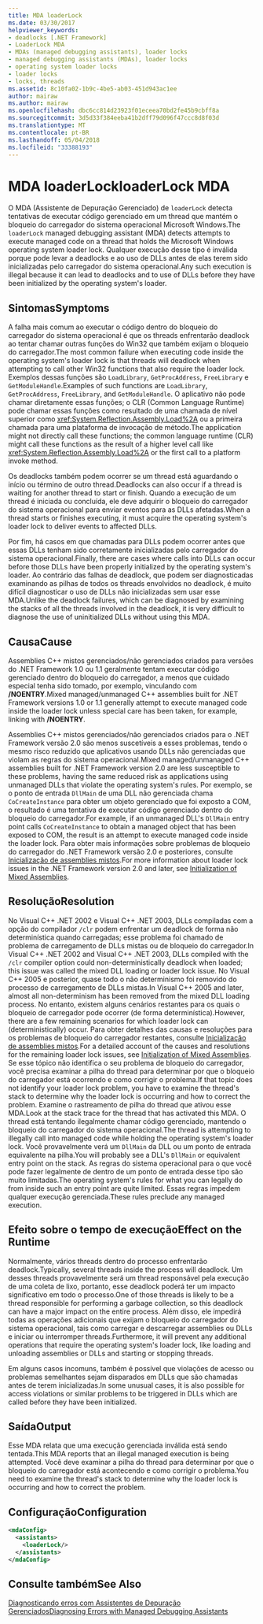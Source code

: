 ```yaml
---
title: MDA loaderLock
ms.date: 03/30/2017
helpviewer_keywords:
- deadlocks [.NET Framework]
- LoaderLock MDA
- MDAs (managed debugging assistants), loader locks
- managed debugging assistants (MDAs), loader locks
- operating system loader locks
- loader locks
- locks, threads
ms.assetid: 8c10fa02-1b9c-4be5-ab03-451d943ac1ee
author: mairaw
ms.author: mairaw
ms.openlocfilehash: dbc6cc814d23923f01eceea70bd2fe45b9cbff8a
ms.sourcegitcommit: 3d5d33f384eeba41b2dff79d096f47ccc8d8f03d
ms.translationtype: MT
ms.contentlocale: pt-BR
ms.lasthandoff: 05/04/2018
ms.locfileid: "33388193"
---
```

# <a name="loaderlock-mda"></a><span data-ttu-id="748e1-102">MDA loaderLock</span><span class="sxs-lookup"><span data-stu-id="748e1-102">loaderLock MDA</span></span>
<span data-ttu-id="748e1-103">O MDA (Assistente de Depuração Gerenciado) de `loaderLock` detecta tentativas de executar código gerenciado em um thread que mantém o bloqueio do carregador do sistema operacional Microsoft Windows.</span><span class="sxs-lookup"><span data-stu-id="748e1-103">The `loaderLock` managed debugging assistant (MDA) detects attempts to execute managed code on a thread that holds the Microsoft Windows operating system loader lock.</span></span>  <span data-ttu-id="748e1-104">Qualquer execução desse tipo é inválida porque pode levar a deadlocks e ao uso de DLLs antes de elas terem sido inicializadas pelo carregador do sistema operacional.</span><span class="sxs-lookup"><span data-stu-id="748e1-104">Any such execution is illegal because it can lead to deadlocks and to use of DLLs before they have been initialized by the operating system's loader.</span></span>  
  
## <a name="symptoms"></a><span data-ttu-id="748e1-105">Sintomas</span><span class="sxs-lookup"><span data-stu-id="748e1-105">Symptoms</span></span>  
 <span data-ttu-id="748e1-106">A falha mais comum ao executar o código dentro do bloqueio do carregador do sistema operacional é que os threads enfrentarão deadlock ao tentar chamar outras funções do Win32 que também exijam o bloqueio do carregador.</span><span class="sxs-lookup"><span data-stu-id="748e1-106">The most common failure when executing code inside the operating system's loader lock is that threads will deadlock when attempting to call other Win32 functions that also require the loader lock.</span></span>  <span data-ttu-id="748e1-107">Exemplos dessas funções são `LoadLibrary`, `GetProcAddress`, `FreeLibrary` e `GetModuleHandle`.</span><span class="sxs-lookup"><span data-stu-id="748e1-107">Examples of such functions are `LoadLibrary`, `GetProcAddress`, `FreeLibrary`, and `GetModuleHandle`.</span></span>  <span data-ttu-id="748e1-108">O aplicativo não pode chamar diretamente essas funções; o CLR (Common Language Runtime) pode chamar essas funções como resultado de uma chamada de nível superior como <xref:System.Reflection.Assembly.Load%2A> ou a primeira chamada para uma plataforma de invocação de método.</span><span class="sxs-lookup"><span data-stu-id="748e1-108">The application might not directly call these functions; the common language runtime (CLR) might call these functions as the result of a higher level call like <xref:System.Reflection.Assembly.Load%2A> or the first call to a platform invoke method.</span></span>  
  
 <span data-ttu-id="748e1-109">Os deadlocks também podem ocorrer se um thread está aguardando o início ou término de outro thread.</span><span class="sxs-lookup"><span data-stu-id="748e1-109">Deadlocks can also occur if a thread is waiting for another thread to start or finish.</span></span>  <span data-ttu-id="748e1-110">Quando a execução de um thread é iniciada ou concluída, ele deve adquirir o bloqueio do carregador do sistema operacional para enviar eventos para as DLLs afetadas.</span><span class="sxs-lookup"><span data-stu-id="748e1-110">When a thread starts or finishes executing, it must acquire the operating system's loader lock to deliver events to affected DLLs.</span></span>  
  
 <span data-ttu-id="748e1-111">Por fim, há casos em que chamadas para DLLs podem ocorrer antes que essas DLLs tenham sido corretamente inicializadas pelo carregador do sistema operacional.</span><span class="sxs-lookup"><span data-stu-id="748e1-111">Finally, there are cases where calls into DLLs can occur before those DLLs have been properly initialized by the operating system's loader.</span></span>  <span data-ttu-id="748e1-112">Ao contrário das falhas de deadlock, que podem ser diagnosticadas examinando as pilhas de todos os threads envolvidos no deadlock, é muito difícil diagnosticar o uso de DLLs não inicializadas sem usar esse MDA.</span><span class="sxs-lookup"><span data-stu-id="748e1-112">Unlike the deadlock failures, which can be diagnosed by examining the stacks of all the threads involved in the deadlock, it is very difficult to diagnose the use of uninitialized DLLs without using this MDA.</span></span>  
  
## <a name="cause"></a><span data-ttu-id="748e1-113">Causa</span><span class="sxs-lookup"><span data-stu-id="748e1-113">Cause</span></span>  
 <span data-ttu-id="748e1-114">Assemblies C++ mistos gerenciados/não gerenciados criados para versões do .NET Framework 1.0 ou 1.1 geralmente tentam executar código gerenciado dentro do bloqueio do carregador, a menos que cuidado especial tenha sido tomado, por exemplo, vinculando com **/NOENTRY**.</span><span class="sxs-lookup"><span data-stu-id="748e1-114">Mixed managed/unmanaged C++ assemblies built for .NET Framework versions 1.0 or 1.1 generally attempt to execute managed code inside the loader lock unless special care has been taken, for example, linking with **/NOENTRY**.</span></span>
  
 <span data-ttu-id="748e1-115">Assemblies C++ mistos gerenciados/não gerenciados criados para o .NET Framework versão 2.0 são menos suscetíveis a esses problemas, tendo o mesmo risco reduzido que aplicativos usando DLLs não gerenciadas que violam as regras do sistema operacional.</span><span class="sxs-lookup"><span data-stu-id="748e1-115">Mixed managed/unmanaged C++ assemblies built for .NET Framework version 2.0 are less susceptible to these problems, having the same reduced risk as applications using unmanaged DLLs that violate the operating system's rules.</span></span>  <span data-ttu-id="748e1-116">Por exemplo, se o ponto de entrada `DllMain` de uma DLL não gerenciada chama `CoCreateInstance` para obter um objeto gerenciado que foi exposto a COM, o resultado é uma tentativa de executar código gerenciado dentro do bloqueio do carregador.</span><span class="sxs-lookup"><span data-stu-id="748e1-116">For example, if an unmanaged DLL's `DllMain` entry point calls `CoCreateInstance` to obtain a managed object that has been exposed to COM, the result is an attempt to execute managed code inside the loader lock.</span></span> <span data-ttu-id="748e1-117">Para obter mais informações sobre problemas de bloqueio do carregador do .NET Framework versão 2.0 e posteriores, consulte [Inicialização de assemblies mistos](/cpp/dotnet/initialization-of-mixed-assemblies).</span><span class="sxs-lookup"><span data-stu-id="748e1-117">For more information about loader lock issues in the .NET Framework version 2.0 and later, see [Initialization of Mixed Assemblies](/cpp/dotnet/initialization-of-mixed-assemblies).</span></span>  
  
## <a name="resolution"></a><span data-ttu-id="748e1-118">Resolução</span><span class="sxs-lookup"><span data-stu-id="748e1-118">Resolution</span></span>  
 <span data-ttu-id="748e1-119">No Visual C++ .NET 2002 e Visual C++ .NET 2003, DLLs compiladas com a opção do compilador `/clr` podem enfrentar um deadlock de forma não determinística quando carregadas; esse problema foi chamado de problema de carregamento de DLLs mistas ou de bloqueio do carregador.</span><span class="sxs-lookup"><span data-stu-id="748e1-119">In Visual C++ .NET 2002 and Visual C++ .NET 2003, DLLs compiled with the `/clr` compiler option could non-deterministically deadlock when loaded; this issue was called the mixed DLL loading or loader lock issue.</span></span> <span data-ttu-id="748e1-120">No Visual C++ 2005 e posterior, quase todo o não determinismo foi removido do processo de carregamento de DLLs mistas.</span><span class="sxs-lookup"><span data-stu-id="748e1-120">In Visual C++ 2005 and later, almost all non-determinism has been removed from the mixed DLL loading process.</span></span> <span data-ttu-id="748e1-121">No entanto, existem alguns cenários restantes para os quais o bloqueio de carregador pode ocorrer (de forma determinística).</span><span class="sxs-lookup"><span data-stu-id="748e1-121">However, there are a few remaining scenarios for which loader lock can (deterministically) occur.</span></span> <span data-ttu-id="748e1-122">Para obter detalhes das causas e resoluções para os problemas de bloqueio do carregador restantes, consulte [Inicialização de assemblies mistos](/cpp/dotnet/initialization-of-mixed-assemblies).</span><span class="sxs-lookup"><span data-stu-id="748e1-122">For a detailed account of the causes and resolutions for the remaining loader lock issues, see [Initialization of Mixed Assemblies](/cpp/dotnet/initialization-of-mixed-assemblies).</span></span> <span data-ttu-id="748e1-123">Se esse tópico não identifica o seu problema de bloqueio do carregador, você precisa examinar a pilha do thread para determinar por que o bloqueio do carregador está ocorrendo e como corrigir o problema.</span><span class="sxs-lookup"><span data-stu-id="748e1-123">If that topic does not identify your loader lock problem, you have to examine the thread's stack to determine why the loader lock is occurring and how to correct the problem.</span></span> <span data-ttu-id="748e1-124">Examine o rastreamento de pilha do thread que ativou esse MDA.</span><span class="sxs-lookup"><span data-stu-id="748e1-124">Look at the stack trace for the thread that has activated this MDA.</span></span>  <span data-ttu-id="748e1-125">O thread está tentando ilegalmente chamar código gerenciado, mantendo o bloqueio do carregador do sistema operacional.</span><span class="sxs-lookup"><span data-stu-id="748e1-125">The thread is attempting to illegally call into managed code while holding the operating system's loader lock.</span></span>  <span data-ttu-id="748e1-126">Você provavelmente verá um `DllMain` da DLL ou um ponto de entrada equivalente na pilha.</span><span class="sxs-lookup"><span data-stu-id="748e1-126">You will probably see a DLL's `DllMain` or equivalent entry point on the stack.</span></span>  <span data-ttu-id="748e1-127">As regras do sistema operacional para o que você pode fazer legalmente de dentro de um ponto de entrada desse tipo são muito limitadas.</span><span class="sxs-lookup"><span data-stu-id="748e1-127">The operating system's rules for what you can legally do from inside such an entry point are quite limited.</span></span>  <span data-ttu-id="748e1-128">Essas regras impedem qualquer execução gerenciada.</span><span class="sxs-lookup"><span data-stu-id="748e1-128">These rules preclude any managed execution.</span></span>  
  
## <a name="effect-on-the-runtime"></a><span data-ttu-id="748e1-129">Efeito sobre o tempo de execução</span><span class="sxs-lookup"><span data-stu-id="748e1-129">Effect on the Runtime</span></span>  
 <span data-ttu-id="748e1-130">Normalmente, vários threads dentro do processo enfrentarão deadlock.</span><span class="sxs-lookup"><span data-stu-id="748e1-130">Typically, several threads inside the process will deadlock.</span></span>  <span data-ttu-id="748e1-131">Um desses threads provavelmente será um thread responsável pela execução de uma coleta de lixo, portanto, esse deadlock poderá ter um impacto significativo em todo o processo.</span><span class="sxs-lookup"><span data-stu-id="748e1-131">One of those threads is likely to be a thread responsible for performing a garbage collection, so this deadlock can have a major impact on the entire process.</span></span>  <span data-ttu-id="748e1-132">Além disso, ele impedirá todas as operações adicionais que exijam o bloqueio do carregador do sistema operacional, tais como carregar e descarregar assemblies ou DLLs e iniciar ou interromper threads.</span><span class="sxs-lookup"><span data-stu-id="748e1-132">Furthermore, it will prevent any additional operations that require the operating system's loader lock, like loading and unloading assemblies or DLLs and starting or stopping threads.</span></span>  
  
 <span data-ttu-id="748e1-133">Em alguns casos incomuns, também é possível que violações de acesso ou problemas semelhantes sejam disparados em DLLs que são chamadas antes de terem inicializadas.</span><span class="sxs-lookup"><span data-stu-id="748e1-133">In some unusual cases, it is also possible for access violations or similar problems to be triggered in DLLs which are called before they have been initialized.</span></span>  
  
## <a name="output"></a><span data-ttu-id="748e1-134">Saída</span><span class="sxs-lookup"><span data-stu-id="748e1-134">Output</span></span>  
 <span data-ttu-id="748e1-135">Esse MDA relata que uma execução gerenciada inválida está sendo tentada.</span><span class="sxs-lookup"><span data-stu-id="748e1-135">This MDA reports that an illegal managed execution is being attempted.</span></span>  <span data-ttu-id="748e1-136">Você deve examinar a pilha do thread para determinar por que o bloqueio do carregador está acontecendo e como corrigir o problema.</span><span class="sxs-lookup"><span data-stu-id="748e1-136">You need to examine the thread's stack to determine why the loader lock is occurring and how to correct the problem.</span></span>  
  
## <a name="configuration"></a><span data-ttu-id="748e1-137">Configuração</span><span class="sxs-lookup"><span data-stu-id="748e1-137">Configuration</span></span>  
  
```xml  
<mdaConfig>  
  <assistants>  
    <loaderLock/>  
  </assistants>  
</mdaConfig>  
```  
  
## <a name="see-also"></a><span data-ttu-id="748e1-138">Consulte também</span><span class="sxs-lookup"><span data-stu-id="748e1-138">See Also</span></span>  
 [<span data-ttu-id="748e1-139">Diagnosticando erros com Assistentes de Depuração Gerenciados</span><span class="sxs-lookup"><span data-stu-id="748e1-139">Diagnosing Errors with Managed Debugging Assistants</span></span>](../../../docs/framework/debug-trace-profile/diagnosing-errors-with-managed-debugging-assistants.md)
